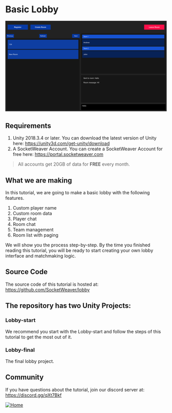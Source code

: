 # Basic Lobby
![Alt text](screenshot.png?raw=true "SocketWeaver Basic Lobby")
## Requirements
1. Unity 2018.3.4 or later. You can download the latest version of Unity here: https://unity3d.com/get-unity/download
2. A SocketWeaver Account. You can create a SocketWeaver Account for free here: https://portal.socketweaver.com

> All accounts get 20GB of data for **FREE** every month. 

## What we are making
In this tutorial, we are going to make a basic lobby with the following features.

1. Custom player name
2. Custom room data
3. Player chat
4. Room chat
5. Team management
6. Room list with paging 

We will show you the process step-by-step. By the time you finished reading this tutorial, you will be ready to start creating your own lobby interface and matchmaking logic.

## Source Code
The source code of this tutorial is hosted at: https://github.com/SocketWeaver/lobby

## The repository has two Unity Projects:
### Lobby-start
We recommend you start with the Lobby-start and follow the steps of this tutorial to get the most out of it.
### Lobby-final
The final lobby project.

## Community
If you have questions about the tutorial, join our discord server at: https://discord.gg/qXt7Bkf

<div >
  <a href="https://www.socketweaver.com"><img style="display: block; margin-left: auto; margin-right: auto;" src="https://sw-router.sfo2.cdn.digitaloceanspaces.com/landing/logo-dark-text-300.png" height="30px" alt="Home"></a>
</div>
